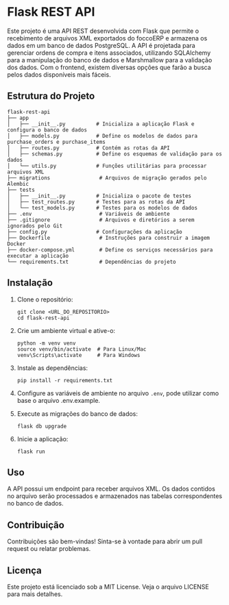 # Flask REST API

Este projeto é uma API REST desenvolvida com Flask que permite o recebimento de arquivos XML exportados do foccoERP e armazena os dados em um banco de dados PostgreSQL. A API é projetada para gerenciar ordens de compra e itens associados, utilizando SQLAlchemy para a manipulação do banco de dados e Marshmallow para a validação dos dados. Com o frontend, existem diversas opções que farão a busca pelos dados disponíveis mais fáceis. 

## Estrutura do Projeto

```
flask-rest-api
├── app
│   ├── __init__.py          # Inicializa a aplicação Flask e configura o banco de dados
│   ├── models.py            # Define os modelos de dados para purchase_orders e purchase_items
│   ├── routes.py            # Contém as rotas da API
│   ├── schemas.py           # Define os esquemas de validação para os dados
│   └── utils.py             # Funções utilitárias para processar arquivos XML
├── migrations                # Arquivos de migração gerados pelo Alembic
├── tests
│   ├── __init__.py          # Inicializa o pacote de testes
│   ├── test_routes.py       # Testes para as rotas da API
│   └── test_models.py       # Testes para os modelos de dados
├── .env                      # Variáveis de ambiente
├── .gitignore                # Arquivos e diretórios a serem ignorados pelo Git
├── config.py                # Configurações da aplicação
├── Dockerfile                # Instruções para construir a imagem Docker
├── docker-compose.yml        # Define os serviços necessários para executar a aplicação
└── requirements.txt          # Dependências do projeto
```

## Instalação

1. Clone o repositório:
   ```
   git clone <URL_DO_REPOSITORIO>
   cd flask-rest-api
   ```

2. Crie um ambiente virtual e ative-o:
   ```
   python -m venv venv
   source venv/bin/activate  # Para Linux/Mac
   venv\Scripts\activate     # Para Windows
   ```

3. Instale as dependências:
   ```
   pip install -r requirements.txt
   ```

4. Configure as variáveis de ambiente no arquivo `.env`, pode utilizar como base o arquivo .env.example.

5. Execute as migrações do banco de dados:
   ```
   flask db upgrade
   ```

6. Inicie a aplicação:
   ```
   flask run
   ```

## Uso

A API possui um endpoint para receber arquivos XML. Os dados contidos no arquivo serão processados e armazenados nas tabelas correspondentes no banco de dados.

## Contribuição

Contribuições são bem-vindas! Sinta-se à vontade para abrir um pull request ou relatar problemas.

## Licença

Este projeto está licenciado sob a MIT License. Veja o arquivo LICENSE para mais detalhes.